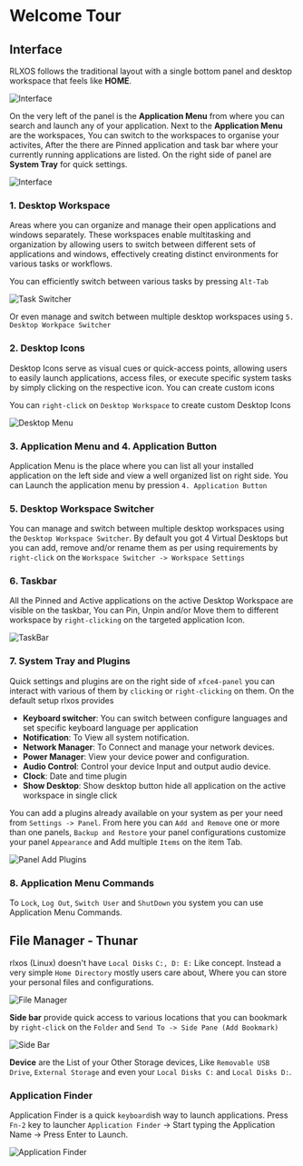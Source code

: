 # Welcome Tour

## Interface

RLXOS follows the traditional layout with a single bottom panel and desktop workspace that feels like __HOME__.


![Interface](../assets/welcome-tour/interface.png)


On the very left of the panel is the __Application Menu__ from where you can search and launch any of your application. Next to the __Application Menu__ are the workspaces, You can switch to the workspaces to organise your activites, After the there are Pinned application and task bar where your currently running applications are listed. On the right side of panel are __System Tray__ for quick settings.


![Interface](../assets/welcome-tour/interface-mapped.png)

   
### 1. Desktop Workspace

Areas where you can organize and manage their open applications and windows separately. These workspaces enable multitasking and organization by allowing users to switch between different sets of applications and windows, effectively creating distinct environments for various tasks or workflows.

You can efficiently switch between various tasks by pressing `Alt-Tab`

![Task Switcher](../assets/welcome-tour/task-switcher.png)

Or even manage and switch between multiple desktop workspaces using `5. Desktop Workpace Switcher`


### 2. Desktop Icons

Desktop Icons serve as visual cues or quick-access points, allowing users to easily launch applications, access files, or execute specific system tasks by simply clicking on the respective icon. You can create custom icons 

You can `right-click` on `Desktop Workspace` to create custom Desktop Icons 

![Desktop Menu](../assets/welcome-tour/desktop-menu.png)


### 3. Application Menu and 4. Application Button

Application Menu is the place where you can list all your installed application on the left side and view a well organized list on right side. You can Launch the application menu by pression `4. Application Button`

### 5. Desktop Workspace Switcher

You can manage and switch between multiple desktop workspaces using the `Desktop Workspace Switcher`. By default you got 4 Virtual Desktops but you can add, remove and/or rename them as per using requirements by `right-click` on the `Workspace Switcher -> Workspace Settings`

### 6. Taskbar

All the Pinned and Active applications on the active Desktop Workspace are visible on the taskbar, You can Pin, Unpin and/or Move them to different workspace by `right-clicking` on the targeted application Icon.

![TaskBar](../assets/welcome-tour/taskbar.png)


### 7. System Tray and Plugins

Quick settings and plugins are on the right side of `xfce4-panel` you can interact with various of them by `clicking` or `right-clicking` on them. On the default setup rlxos provides

- **Keyboard switcher**: You can switch between configure languages and set specific keyboard language per application
- **Notification**: To View all system notification.
- **Network Manager**: To Connect and manage your network devices.
- **Power Manager**: View your device power and configuration.
- **Audio Control**: Control your device Input and output audio device.
- **Clock**: Date and time plugin
- **Show Desktop**: Show desktop button hide all application on the active workspace in single click


You can add a plugins already available on your system as per your need from `Settings -> Panel`. From here you can `Add and Remove` one or more than one panels, `Backup and Restore` your panel configurations customize your panel `Appearance` and Add multiple `Items` on the item Tab.

![Panel Add Plugins](../assets/welcome-tour/panel-add-plugins.png)

### 8. Application Menu Commands

To `Lock`, `Log Out`, `Switch User` and `ShutDown` you system you can use Application Menu Commands.


## File Manager - Thunar

rlxos (Linux) doesn't have `Local Disks` `C:, D: E:` Like concept. Instead a very simple `Home Directory` mostly users care about, Where you can store your personal files and configurations. 

![File Manager](../assets/welcome-tour/file-manager.png)

**Side bar** provide quick access to various locations that you can bookmark by `right-click` on the `Folder` and `Send To -> Side Pane (Add Bookmark)`

![Side Bar](../assets/welcome-tour/file-manager-sidebar.png)

**Device** are the List of your Other Storage devices, Like `Removable USB Drive`, `External Storage` and even your `Local Disks C:` and `Local Disks D:`.

### Application Finder

Application Finder is a quick `keyboard`ish way to launch applications. Press `Fn-2`  key to launcher `Application Finder` -> Start typing the Application Name -> Press Enter to Launch.

![Application Finder](../assets/welcome-tour/application-finder.png)
